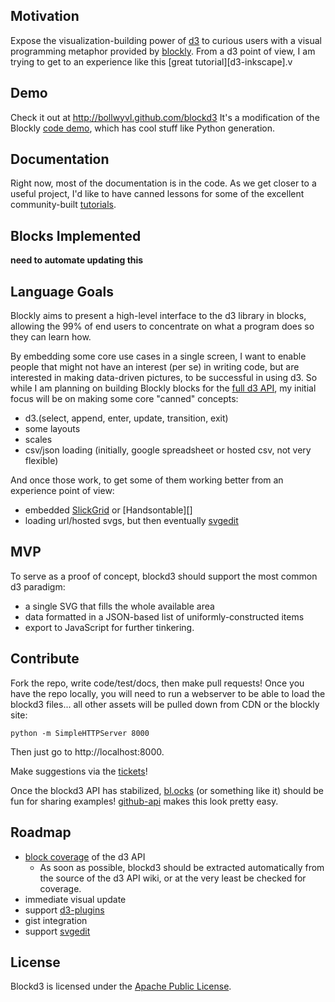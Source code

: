 ## Motivation
Expose the visualization-building power of [d3][] to curious users with a visual
programming metaphor provided by [blockly][]. From a d3 point of view, I am trying to get to an experience like this [great tutorial][d3-inkscape].v

## Demo
Check it out at http://bollwyvl.github.com/blockd3
It's a modification of the Blockly [code demo][codedemo], which has cool stuff
like Python generation.

## Documentation
Right now, most of the documentation is in the code. As we get closer to a 
useful project, I'd like to have canned lessons for some of the excellent 
community-built [tutorials][].

## Blocks Implemented
__need to automate updating this__

## Language Goals
Blockly aims to present a high-level interface to the d3 library in blocks, 
allowing the 99% of end users to concentrate on what a program does so they can 
learn how.

By embedding some core use cases in a single screen, I want to enable people 
that might not have an interest (per se) in writing code, but are 
interested in making data-driven pictures, to be successful in using d3. So 
while I am planning on building Blockly blocks for the [full d3 API][coverage], 
my initial focus will be on making some core "canned" concepts:

 - d3.(select, append, enter, update, transition, exit)
 - some layouts
 - scales
 - csv/json loading (initially, google spreadsheet or hosted csv, not very
    flexible)

And once those work, to get some of them working better from an experience 
point of view:

 - embedded [SlickGrid][] or [Handsontable][]
 - loading url/hosted svgs, but then eventually [svgedit][]

## MVP
To serve as a proof of concept, blockd3 should support the most common d3
paradigm:

 - a single SVG that fills the whole available area
 - data formatted in a JSON-based list of uniformly-constructed items
 - export to JavaScript for further tinkering.

## Contribute
Fork the repo, write code/test/docs, then make pull requests! Once you have the
repo locally, you will need to run a webserver to be able to load the blockd3
files... all other assets will be pulled down from CDN or the blockly site:

    python -m SimpleHTTPServer 8000

Then just go to http://localhost:8000.

Make suggestions via the [tickets][]!

Once the blockd3 API has stabilized, [bl.ocks][] (or something like it) should 
be fun for sharing examples! [github-api][] makes this look pretty easy.

## Roadmap
- [block coverage][coverage] of the d3 API
    - As soon as possible, blockd3 should be extracted automatically from the
      source of the d3 API wiki, or at the very least be checked for coverage.
- immediate visual update
- support [d3-plugins][]
- gist integration
- support [svgedit][]

## License
Blockd3 is licensed under the [Apache Public License][apl].


[d3]: https://github.com/mbostock/d3
[d3-inkscapte]: http://christopheviau.com/d3_tutorial/d3_inkscape/
[blockly]: http://code.google.com/p/blockly
[codedemo]: http://blockly-demo.appspot.com/blockly/demos/code
[d3-plugins]: https://github.com/d3/d3-plugins
[tickets]: https://github.com/bollwyvl/blockd3/issues
[bl.ocks]: http://bl.ocks.org/
[apl]: http://www.apache.org/licenses/LICENSE-2.0.html
[github-api]: https://github.com/fitzgen/github-api
[tutorials]: http://alignedleft.com/tutorials/d3/
[svgedit]: http://code.google.com/p/svg-edit/
[SlickGrid]: https://github.com/mleibman/SlickGrid
[Hansontable]: http://handsontable.com/
[coverage]: https://github.com/bollwyvl/blockd3/issues/4